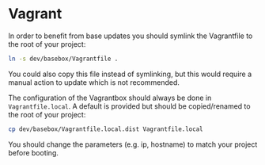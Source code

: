 # Vagrant

In order to benefit from base updates you should symlink the Vagrantfile to the root of your project:

```sh
ln -s dev/basebox/Vagrantfile .
```

You could also copy this file instead of symlinking, but this would require a manual action to update which
is not recommended.

The configuration of the Vagrantbox should always be done in `Vagrantfile.local`.
A default is provided but should be copied/renamed to the root of your project:

```sh
cp dev/basebox/Vagrantfile.local.dist Vagrantfile.local
```

You should change the parameters (e.g. ip, hostname) to match your project before booting.
